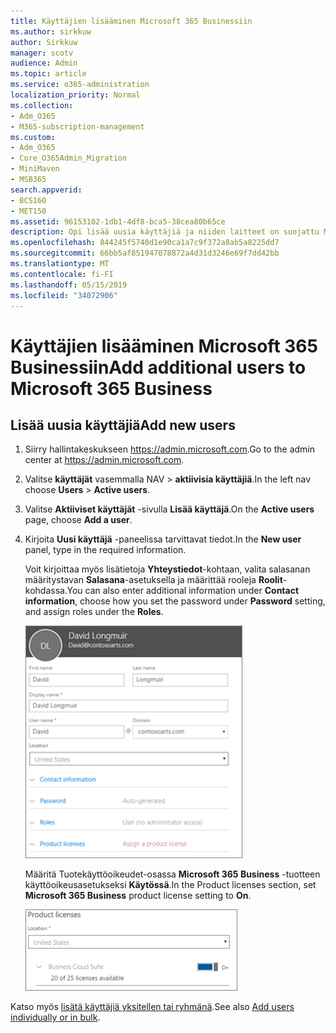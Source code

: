 ```yaml
---
title: Käyttäjien lisääminen Microsoft 365 Businessiin
ms.author: sirkkuw
author: Sirkkuw
manager: scotv
audience: Admin
ms.topic: article
ms.service: o365-administration
localization_priority: Normal
ms.collection:
- Adm_O365
- M365-subscription-management
ms.custom:
- Adm_O365
- Core_O365Admin_Migration
- MiniMaven
- MSB365
search.appverid:
- BCS160
- MET150
ms.assetid: 96153102-1db1-4df8-bca5-38cea80b65ce
description: Opi lisää uusia käyttäjiä ja niiden laitteet on suojattu Microsoft 365 liiketoiminta-roolien määrittäminen.
ms.openlocfilehash: 844245f5740d1e90ca1a7c9f372a8ab5a8225dd7
ms.sourcegitcommit: 66bb5af851947078872a4d31d3246e69f7dd42bb
ms.translationtype: MT
ms.contentlocale: fi-FI
ms.lasthandoff: 05/15/2019
ms.locfileid: "34072906"
---
```

# <a name="add-additional-users-to-microsoft-365-business"></a><span data-ttu-id="396ee-103">Käyttäjien lisääminen Microsoft 365 Businessiin</span><span class="sxs-lookup"><span data-stu-id="396ee-103">Add additional users to Microsoft 365 Business</span></span>

## <a name="add-new-users"></a><span data-ttu-id="396ee-104">Lisää uusia käyttäjiä</span><span class="sxs-lookup"><span data-stu-id="396ee-104">Add new users</span></span>

1. <span data-ttu-id="396ee-105">Siirry hallintakeskukseen <a href="https://go.microsoft.com/fwlink/p/?linkid=837890" target="_blank">https://admin.microsoft.com</a>.</span><span class="sxs-lookup"><span data-stu-id="396ee-105">Go to the admin center at <a href="https://go.microsoft.com/fwlink/p/?linkid=837890" target="_blank">https://admin.microsoft.com</a>.</span></span> 
2. <span data-ttu-id="396ee-106">Valitse **käyttäjät** vasemmalla NAV \> **aktiivisia käyttäjiä**.</span><span class="sxs-lookup"><span data-stu-id="396ee-106">In the left nav choose **Users** \> **Active users**.</span></span>
1. <span data-ttu-id="396ee-107">Valitse **Aktiiviset käyttäjät** -sivulla **Lisää käyttäjä**.</span><span class="sxs-lookup"><span data-stu-id="396ee-107">On the **Active users** page, choose **Add a user**.</span></span>
 4. <span data-ttu-id="396ee-108">Kirjoita **Uusi käyttäjä** -paneelissa tarvittavat tiedot.</span><span class="sxs-lookup"><span data-stu-id="396ee-108">In the **New user** panel, type in the required information.</span></span> 
  
    <span data-ttu-id="396ee-109">Voit kirjoittaa myös lisätietoja **Yhteystiedot**-kohtaan, valita salasanan määritystavan **Salasana**-asetuksella ja määrittää rooleja **Roolit**-kohdassa.</span><span class="sxs-lookup"><span data-stu-id="396ee-109">You can also enter additional information under **Contact information**, choose how you set the password under **Password** setting, and assign roles under the **Roles**.</span></span>
      
    ![Enter user information in the New user card](media/f04d39ca-48be-4868-8330-8552a4754c8b.png)
      
    <span data-ttu-id="396ee-111">Määritä Tuotekäyttöoikeudet-osassa **Microsoft 365 Business** -tuotteen käyttöoikeusasetukseksi **Käytössä**.</span><span class="sxs-lookup"><span data-stu-id="396ee-111">In the Product licenses section, set **Microsoft 365 Business** product license setting to **On**.</span></span>
      
    ![Set the license setting to On position](media/7404f7f7-93bc-44a3-9ffb-4208b5b17402.png)
  
<span data-ttu-id="396ee-113">Katso myös [lisätä käyttäjiä yksitellen tai ryhmänä](https://docs.microsoft.com/office365/admin/add-users/add-users).</span><span class="sxs-lookup"><span data-stu-id="396ee-113">See also [Add users individually or in bulk](https://docs.microsoft.com/office365/admin/add-users/add-users).</span></span>
  
